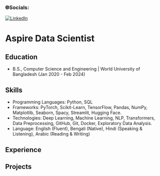 ### 🌐Socials:
[![LinkedIn](https://img.shields.io/badge/LinkedIn-%230077B5.svg?logo=linkedin&logoColor=white)](https://www.linkedin.com/in/sayed-shaun) 

# Aspire Data Scientist

## Education
- B.S., Computer Science and Engineering | World University of Bangladesh (Jan 2020 - Feb 2024)

## Skills
- Programming Languages: Python, SQL
- Frameworks: PyTorch, Scikit-Learn, TensorFlow, Pandas, NumPy, Matplotlib, Seaborn, Spacy, Streamlit, Hugging Face.
- Technologies: Deep Learning, Machine Learning, NLP, Transformers, Data Preprocessing, GitHub, Git, Docker, Exploratory Data Analysis.
- Language: English (Fluent), Bengali (Native), Hindi (Speaking & Listening), Arabic (Reading & Writing)


## Experience

## Projects
